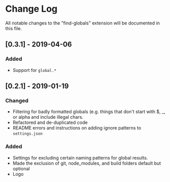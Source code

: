 # Change Log
All notable changes to the "find-globals" extension will be documented in this file.

## [0.3.1] - 2019-04-06
### Added
- Support for `global.*`

## [0.2.1] - 2019-01-19
###  Changed
- Filtering for badly formatted globals (e.g. things that don't start with $, _, or alpha and include illegal chars.
- Refactored and de-duplicated code
- README errors and instructions on adding ignore patterns to `settings.json`
### Added
- Settings for excluding certain naming patterns for global results.
- Made the exclusion of git, node_modules, and build folders default but optional
- Logo